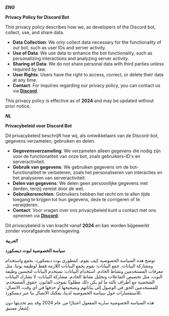 ***ENG***

**Privacy Policy for Discord Bot**


This privacy policy describes how we, as developers of the Discord bot, collect, use, and share data.

- **Data Collection**: We only collect data necessary for the functionality of our bot, such as user IDs and server activity.
- **Use of Data**: We use data to enhance the bot functionality, such as personalizing interactions and analyzing server activity.
- **Sharing of Data**: We do not share personal data with third parties unless required by law.
- **User Rights**: Users have the right to access, correct, or delete their data at any time.
- **Contact**: For inquiries regarding our privacy policy, you can contact us via [**Discord**](https://discord.gg/1414).

This privacy policy is effective as of **2024** and may be updated without prior notice.



***NL*** 

**Privacybeleid voor Discord Bot**


Dit privacybeleid beschrijft hoe wij, als ontwikkelaars van de Discord-bot, gegevens verzamelen, gebruiken en delen.

- **Gegevensverzameling**: We verzamelen alleen gegevens die nodig zijn voor de functionaliteit van onze bot, zoals gebruikers-ID's en serveractiviteit.
- **Gebruik van gegevens**: We gebruiken gegevens om de bot-functionaliteit te verbeteren, zoals het personaliseren van interacties en het analyseren van serveractiviteit.
- **Delen van gegevens**: We delen geen persoonlijke gegevens met derden, tenzij vereist door de wet.
- **Gebruikersrechten**: Gebruikers hebben het recht om te allen tijde toegang te krijgen tot hun gegevens, deze te corrigeren of te verwijderen.
- **Contact**: Voor vragen over ons privacybeleid kunt u contact met ons opnemen via [**Discord**](https://discord.gg/1414).

Dit privacybeleid is van kracht vanaf **2024** en kan worden bijgewerkt zonder voorafgaande kennisgeving.



***العربية***

**سياسة الخصوصية لبوت ديسكورد**

توضح هذه السياسة الخصوصية كيف نقوم، كمطوري بوت ديسكورد، بجمع واستخدام ومشاركة البيانات. 
جمع البيانات: نقوم بجمع البيانات اللازمة فقط لوظيفة بوتنا، مثل معرفات المستخدمين ونشاط الخادم.
استخدام البيانات: نستخدم البيانات لتحسين وظيفة البوت، مثل تخصيص التفاعلات وتحليل نشاط الخادم.
مشاركة البيانات: لا نشارك البيانات الشخصية مع أطراف ثالثة ما لم يكن ذلك مطلوبًا بموجب القانون.
حقوق المستخدم: للمستخدمين الحق في الوصول إلى بياناتهم وتصحيحها أو حذفها في أي وقت.
الاتصال: للاستفسارات حول سياسة الخصوصية لدينا، يمكنك الاتصال بنا عبر ديسكورد.

هذه السياسة الخصوصية سارية المفعول اعتبارًا من عام 2024 وقد يتم تحديثها دون إشعار مسبق.